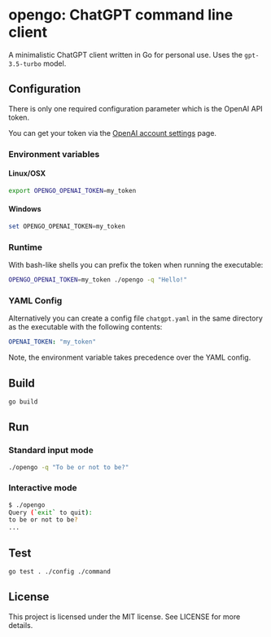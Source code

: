 # opengo: ChatGPT command line client

A minimalistic ChatGPT client written in Go for personal use. Uses the `gpt-3.5-turbo` model.

## Configuration

There is only one required configuration parameter which is the OpenAI API token.

You can get your token via the [OpenAI account settings](https://platform.openai.com/account/api-keys) page.

### Environment variables

#### Linux/OSX

```bash
export OPENGO_OPENAI_TOKEN=my_token
```

#### Windows

```powershell
set OPENGO_OPENAI_TOKEN=my_token
```

### Runtime

With bash-like shells you can prefix the token when running the executable:

```bash
OPENGO_OPENAI_TOKEN=my_token ./opengo -q "Hello!"
```

### YAML Config

Alternatively you can create a config file `chatgpt.yaml` in the same directory as the executable with the following contents:

```yaml
OPENAI_TOKEN: "my_token"
``` 

Note, the environment variable takes precedence over the YAML config.

## Build

```bash
go build
```

## Run

### Standard input mode

```bash
./opengo -q "To be or not to be?"
```

### Interactive mode

```bash
$ ./opengo
Query (`exit` to quit):
to be or not to be?
...
```

## Test

```bash
go test . ./config ./command
```

## License

This project is licensed under the MIT license. See LICENSE for more details.